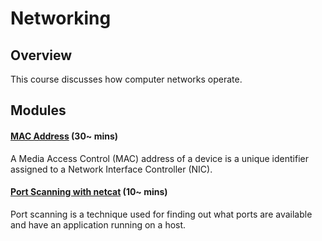 <!--PROPS
{
    "modules": [
        "./topics/networking/modules/mac-address",
        "./topics/netcat",
        "./topics/netcat/modules/port-scanning"
    ]
}
-->
# Networking
## Overview
This course discusses how computer networks operate.
<!--MODULES_START-->
## Modules
#### [MAC Address](./topics/networking/modules/mac-address) (30~ mins)
A Media Access Control (MAC) address of a device is a unique identifier assigned to a Network Interface Controller (NIC).
#### [Port Scanning with netcat](./topics/netcat/modules/port-scanning) (10~ mins)
Port scanning is a technique used for finding out what ports are available and have an application running on a host.
<!--MODULES_END-->
